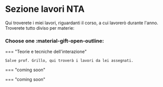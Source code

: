 # Sezione lavori NTA

Qui troverete i miei lavori, riguardanti il corso, a cui lavorerò durante l'anno. Troverete tutto diviso per materie:

### Choose one :material-gift-open-outline:

=== "Teorie e tecniche dell'interazione"

    Salve prof. Grillo, qui troverà i lavori da lei assegnati.

=== "coming soon"


=== "coming soon"
